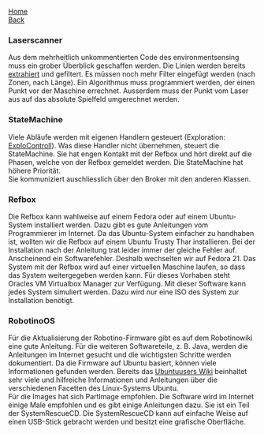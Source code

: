 [Home](home)  
[Back](KonzeptMFT)  
### Laserscanner
Aus dem mehrheitlich unkommentierten Code des environmentsensing muss ein grober Überblick geschaffen werden. Die Linien werden bereits [extrahiert](LineExtraction) und gefiltert. Es müssen noch mehr Filter eingefügt werden (nach Zonen, nach Länge). Ein Algorithmus muss programmiert werden, der einen Punkt vor der Maschine errechnet. Ausserdem muss der Punkt vom Laser aus auf das absolute Spielfeld umgerechnet werden.
### StateMachine
Viele Abläufe werden mit eigenen Handlern gesteuert (Exploration: [ExploControll](ExploControll)). Was diese Handler nicht übernehmen, steuert die StateMachine. Sie hat engen Kontakt mit der Refbox und hört direkt auf die Phasen, welche von der Refbox gemeldet werden. Die StateMachine hat höhere Priorität.  
Sie kommuniziert auschliesslich über den Broker mit den anderen Klassen.
### Refbox
Die Refbox kann wahlweise auf einem Fedora oder auf einem Ubuntu-System installiert werden. Dazu gibt es gute Anleitungen vom Programmierer im Internet. Da das Ubuntu-System einfacher zu handhaben ist, wollten wir die Refbox auf einem Ubuntu Trusty Thar installieren. Bei der Installation nach der Anleitung trat leider immer der gleiche Fehler auf. Anscheinend ein Softwarefehler. Deshalb wechselten wir auf Fedora 21. Das System mit der Refbox wird auf einer virtuellen Maschine laufen, so dass das System weitergegeben werden kann. Für dieses Vorhaben steht Oracles VM Virtualbox Manager zur Verfügung. Mit dieser Software kann jedes System simuliert werden. Dazu wird nur eine ISO des System zur Installation benötigt. 
### RobotinoOS
Für die Aktualisierung der Robotino-Firmware gibt es auf dem Robotinowiki eine gute Anleitung. Für die weiteren Softwareteile, z. B. Java, werden die Anleitungen im Internet gesucht und die wichtigsten Schritte werden dokumentiert. Da die Firmware auf Ubuntu basiert, können viele Informationen gefunden werden. Bereits das [Ubuntuusers Wiki](https://wiki.ubuntuusers.de/Startseite) beinhaltet sehr viele und hilfreiche Informationen und Anleitungen über die verschiedenen Facetten des Linux-Systems Ubuntu.   
Für die Images hat sich PartImage empfohlen. Die Software wird im Internet einige Male empfohlen und es gibt einige Anleitungen dazu. Sie ist ein Teil der SystemRescueCD. Die SystemRescueCD kann auf einfache Weise auf einen USB-Stick gebracht werden und besitzt eine grafische Oberfläche. 